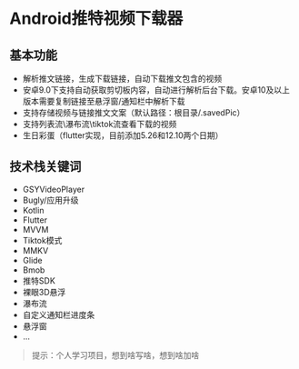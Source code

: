 # Android推特视频下载器
## 基本功能
- 解析推文链接，生成下载链接，自动下载推文包含的视频
- 安卓9.0下支持自动获取剪切板内容，自动进行解析后台下载。安卓10及以上版本需要复制链接至悬浮窗/通知栏中解析下载
- 支持存储视频与链接推文文案（默认路径：根目录/.savedPic）
- 支持列表流\瀑布流\tiktok流查看下载的视频
- 生日彩蛋（flutter实现，目前添加5.26和12.10两个日期）

## 技术栈关键词
- GSYVideoPlayer
- Bugly/应用升级
- Kotlin
- Flutter
- MVVM
- Tiktok模式
- MMKV
- Glide
- Bmob
- 推特SDK
- 裸眼3D悬浮
- 瀑布流 
- 自定义通知栏进度条
- 悬浮窗
- ...

> 提示：个人学习项目，想到啥写啥，想到啥加啥
